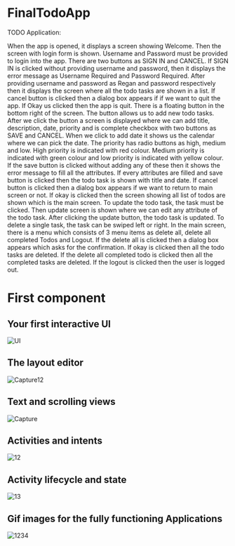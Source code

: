 # FinalTodoApp
TODO Application:

When the app is opened, it displays a screen showing Welcome.
Then the screen with login form is shown. Username and Password must be provided to login into
the app. There are two buttons as SIGN IN and CANCEL. If SIGN IN is clicked without providing
username and password, then it displays the error message as Username Required and Password
Required. 
After providing username and password as Regan and password respectively then it displays the screen
where all the todo tasks are shown in a list. If cancel button is clicked then a dialog box appears if 
if we want to quit the app. If Okay us clicked then the app is quit.
There is a floating button in the bottom right of the screen. The button allows us to add new todo tasks. 
After we click the button a screen is displayed where we can add title, description, date, priority and is complete checkbox with two buttons as SAVE and CANCEL. 
When we click to add date it shows us the calendar where we can pick the date. The priority
has radio buttons as high, medium and low. High priority is indicated with red colour. Medium
priority is indicated with green colour and low priority is indicated with yellow colour. 
If the save button is clicked without adding any of these then it shows the error message to fill all the 
attributes. If every attributes are filled and save button is clicked then the todo task is shown
with title and date. If cancel button is clicked then a dialog box appears if we want to return to
main screen or not. If okay is clicked then the screen showing all list of todos are shown which 
is the main screen. 
To update the todo task, the task must be clicked. Then update screen is shown
where we can edit any attribute of the todo task. After clicking the update button, the todo task is
updated. 
To delete a single task, the task can be swiped left or right.
In the main screen, there is a menu which consists of 3 menu items as delete all, delete all
completed Todos and Logout. 
If the delete all is clicked then a dialog box appears which asks for the confirmation. If
okay is clicked then all the todo tasks are deleted.
If the delete all completed todo is clicked then all the completed tasks are deleted.
If the logout is clicked then the user is logged out.

# First component

 ## Your first interactive UI
 ![UI](https://user-images.githubusercontent.com/80841992/111604158-24466180-87fd-11eb-873d-e345dfc128ec.png)

 ## The layout editor
![Capture12](https://user-images.githubusercontent.com/80841992/111604912-ea298f80-87fd-11eb-8a76-d97d0c6cf9a4.PNG)

 ## Text and scrolling views
![Capture](https://user-images.githubusercontent.com/80841992/111605174-2f4dc180-87fe-11eb-9679-e95f60fc5346.PNG)

 ## Activities and intents
![12](https://user-images.githubusercontent.com/80841992/111605876-c450ba80-87fe-11eb-8942-5b7a02ac300f.PNG)

 ## Activity lifecycle and state
![13](https://user-images.githubusercontent.com/80841992/111606386-43de8980-87ff-11eb-95db-c30d8f92479c.PNG)


 ## Gif images for the fully functioning Applications
![1234](https://user-images.githubusercontent.com/80841992/111608108-f8c57600-8800-11eb-9ab1-206bb5242b10.gif)
